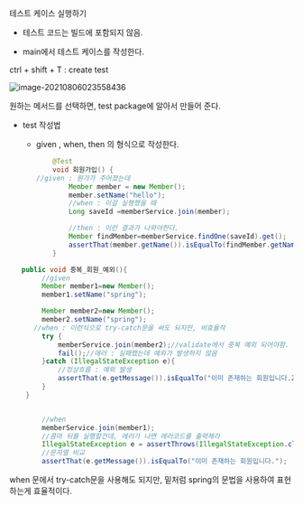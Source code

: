 테스트 케이스 실행하기 

- 테스트 코드는 빌드에 포함되지 않음.

- main에서 테스트 케이스를 작성한다.

ctrl + shift + T : create test

![image-20210806023558436](C:\Users\이솔\AppData\Roaming\Typora\typora-user-images\image-20210806023558436.png)

원하는 메서드를 선택하면, test package에 알아서 만들어 준다.

  - test 작성법

    - given , when, then 의 형식으로 작성한다.

      ```java
          @Test
          void 회원가입() {
      //given : 뭔가가 주어졌는데
              Member member = new Member();
              member.setName("hello");
              //when : 이걸 실행했을 때
              Long saveId =memberService.join(member);
      
              //then : 이런 결과가 나와야한다.
              Member findMember=memberService.findOne(saveId).get();
              assertThat(member.getName()).isEqualTo(findMember.getName());
          }
      ```

```java
   public void 중복_회원_예외(){
        //given
        Member member1=new Member();
        member1.setName("spring");

        Member member2=new Member();
        member2.setName("spring");
	  //when : 이런식으로 try-catch문을 써도 되지만, 비효율적
        try {
            memberService.join(member2);//validate에서 중복 예외 되어야함.
            fail();//에러 : 실패했는데 예외가 발생하지 않음
        }catch (IllegalStateException e){
            //정상흐름 : 예외 발생
            assertThat(e.getMessage()).isEqualTo("이미 존재하는 회원입니다.23");//실패
        }
    }
```

```java

        //when
        memberService.join(member1);
        //콤마 뒤를 실행할건데, 에러가 나면 에러코드를 출력해라
        IllegalStateException e = assertThrows(IllegalStateException.class,()-> memberService.join(member2));
		//문자열 비교
        assertThat(e.getMessage()).isEqualTo("이미 존재하는 회원입니다.");

```

when 문에서 try-catch문을 사용해도 되지만, 밑처럼 spring의 문법을 사용하여 표현하는게 효율적이다.







